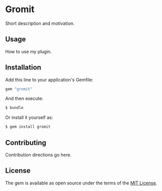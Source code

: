 # Gromit
Short description and motivation.

## Usage
How to use my plugin.

## Installation
Add this line to your application's Gemfile:

```ruby
gem "gromit"
```

And then execute:
```bash
$ bundle
```

Or install it yourself as:
```bash
$ gem install gromit
```

## Contributing
Contribution directions go here.

## License
The gem is available as open source under the terms of the [MIT License](https://opensource.org/licenses/MIT).
